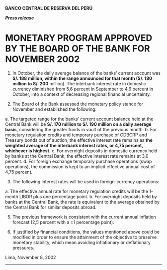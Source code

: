 **BANCO CENTRAL DE RESERVA DEL PERÚ**

**_Press release_**

# MONETARY PROGRAM APPROVED BY THE BOARD OF THE BANK FOR NOVEMBER 2002

1. In October, the daily average balance of the banks’ current account was **S/. 188**
**million, within the range announced for that month (S/. 180 million to S/. 200**
million). The interbank interest rate in domestic currency diminished from 5,6
percent in September to 4,6 percent in October, into a context of decreasing
regional financial uncertainty.

2. The Board of the Bank assessed the monetary policy stance for November and
established the following:

a. The targeted range for the banks’ current account balance held at the Central
Bank will be **S/. 170 million to S/. 190 million on a daily average basis,**
considering the greater funds in vault of the previous month.
b. For monetary regulation credits and temporary purchase of CDBCRP and
Treasury bonds out of auction, the effective interest rate remains as **the**
**weighted average of the interbank interest rates, or 4,75 percent,**
**whichever is highest.**
c. For overnight deposits in domestic currency held by banks at the Central
Bank, the effective interest rate remains at 3,0 percent.
d. For foreign exchange temporary purchase operations (swap operations), the
commission is kept to an implicit effective annual cost of 4,75 percent.

3. The following interest rates will be used in foreign-currency operations:

a. The effective annual rate for monetary regulation credits will be the 1-month
LIBOR plus one percentage point.
b. For overnight deposits held by banks at the Central Bank, the rate is
equivalent to the average obtained by the Central Bank for similar deposits
abroad.

5. The previous framework is consistent with the current annual inflation forecast (2,5
percent with a ±1 percentage point).

6. If justified by financial conditions, the values mentioned above could be modified
in order to ensure the attainment of the objective to preserve monetary stability,
which mean avoiding inflationary or deflationary pressures.

Lima, November 8, 2002


-----


